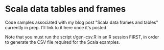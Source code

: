 # Scala data tables and frames

Code samples associated with my blog post "Scala data frames and tables" currently in prep. I'll link to it here once it's posted.

Note that you must run the script r/gen-csv.R in an R session FIRST, in order to generate the CSV file required for the Scala examples.


